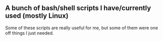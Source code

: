 ## A bunch of bash/shell scripts I have/currently used (mostly Linux)

Some of these scripts are really useful for me, but some of them were one off things I just needed.
